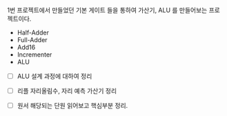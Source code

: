 1번 프로젝트에서 만들었던 기본 게이트 들을 통하여 가산기, ALU 를 만들어보는 프로젝트이다.  
- Half-Adder  
- Full-Adder  
- Add16  
- Incrementer  
- ALU  

- [ ] ALU 설계 과정에 대하여 정리  
- [ ] 리플 자리올림수, 자리 예측 가산기 정리  
- [ ] 원서 해당되는 단원 읽어보고 핵심부분 정리.

